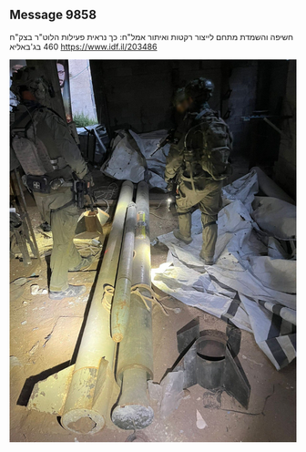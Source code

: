 ## Message 9858

חשיפה והשמדת מתחם לייצור רקטות ואיתור אמל"ח:
כך נראית פעילות הלוט"ר בצק"ח 460 בג'באליא
https://www.idf.il/203486

![Photo](./9858/9858_photo.jpg)
